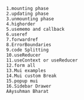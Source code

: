     1.mounting phase
    2.updating phase
    3.unmounting phase
    4.highorder
    5.usememo and callback
    6.useref
    7.forwardref
    8.ErrorBoundaries
    9.code Splitting 
    10.useReducer
    11.useContext or useReducer
    12.form all
    13.Mui examples
    14.Mui custom Break
    15.popup mui
    16.Sidebar Drawer
    AAysuhman Bharat